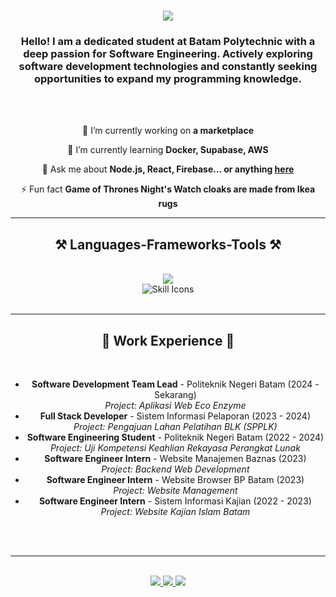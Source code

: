 <h1 align="center">
    <img src="https://readme-typing-svg.herokuapp.com/?font=Righteous&size=35&center=true&vCenter=true&width=500&height=70&duration=4000&lines=Hi+There!+👋;+I'm+Nabil+Aditya!;" />
</h1>

<h3 align="center">Hello! I am a dedicated student at Batam Polytechnic with a deep passion for Software Engineering. Actively exploring software development technologies and constantly seeking opportunities to expand my programming knowledge.</h3>

<br/>
<br/>

<div align="center">
 
 🔭 I’m currently working on **a marketplace**
 
 🌱 I’m currently learning **Docker, Supabase, AWS**

💬 Ask me about **Node.js, React, Firebase... or anything [here](https://github.com/salesp07/salesp07/issues)**

⚡ Fun fact **Game of Thrones Night's Watch cloaks are made from Ikea rugs**

 </div>
 
 <hr/>
 
<h2 align="center">⚒️ Languages-Frameworks-Tools ⚒️</h2>
<br/>
<div align="center">
    <img src="https://skillicons.dev/icons?i=bootstrap,html,css,vscode,github,figma,notion,git" />
    <br>
    <img src="https://skillicons.dev/icons?i=nodejs,python,javascript,cpp,java,php,laravel,flask,jquery,mysql,azure,windows" alt="Skill Icons" />
<br>
</div>

<br/>
<hr/>
 
<h2 align="center">💼 Work Experience 💼</h2>
<br/>
<div align="center">
    <ul align="center">
        <li><b>Software Development Team Lead</b> - Politeknik Negeri Batam (2024 - Sekarang)<br>
            <i>Project: Aplikasi Web Eco Enzyme</i>
        </li>
        <li><b>Full Stack Developer</b> - Sistem Informasi Pelaporan (2023 - 2024)<br>
            <i>Project: Pengajuan Lahan Pelatihan BLK (SPPLK)</i>
        </li>
        <li><b>Software Engineering Student</b> - Politeknik Negeri Batam (2022 - 2024)<br>
            <i>Project: Uji Kompetensi Keahlian Rekayasa Perangkat Lunak</i>
        </li>
        <li><b>Software Engineer Intern</b> - Website Manajemen Baznas (2023)<br>
            <i>Project: Backend Web Development</i>
        </li>
        <li><b>Software Engineer Intern</b> - Website Browser BP Batam (2023)<br>
            <i>Project: Website Management</i>
        </li>
        <li><b>Software Engineer Intern</b> - Sistem Informasi Kajian (2022 - 2023)<br>
            <i>Project: Website Kajian Islam Batam</i>
        </li>
    </ul>
</div>


<br/><br/>

<hr/>

<br/>

<div align="center"> 
  <a href="mailto:nabiladitya2203@gmail.com">
    <img src="https://img.shields.io/badge/Gmail-333333?style=for-the-badge&logo=gmail&logoColor=red" />
  </a>
  <a href="https://www.linkedin.com/in/-nabiladityaa/" target="_blank">
    <img src="https://img.shields.io/badge/LinkedIn-0077B5?style=for-the-badge&logo=linkedin&logoColor=white" target="_blank" />
  </a>
  <a href="https://nabil-aditya.github.io/Personal-branding/" target="_blank">
     <img src="https://img.shields.io/badge/Portfolio-FF5722?style=for-the-badge&logo=todoist&logoColor=white" target="_blank" /> <!-- sqlite, safari, google-chrome are other good icon options -->
  </a>
</div>

<br/> 
